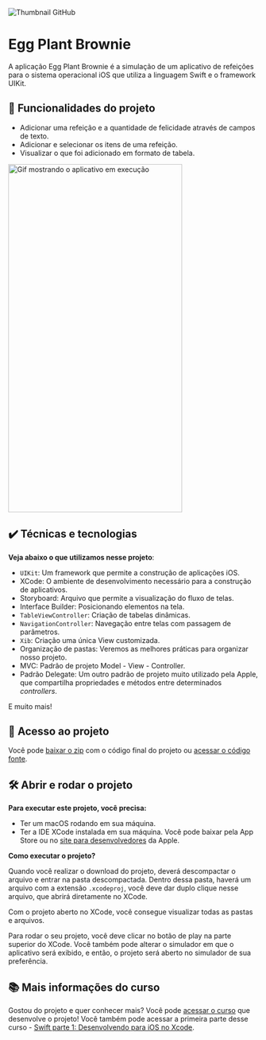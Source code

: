 ![Thumbnail GitHub](https://github.com/giovannamoeller/readme-templates/blob/main/thumbnail-Swift%20-%20Parte%202.png?raw=true)

# Egg Plant Brownie

A aplicação Egg Plant Brownie é a simulação de um aplicativo de refeições para o sistema operacional iOS que utiliza a linguagem Swift e o framework UIKit.

## 🔨 Funcionalidades do projeto

- Adicionar uma refeição e a quantidade de felicidade através de campos de texto.
- Adicionar e selecionar os itens de uma refeição.
- Visualizar o que foi adicionado em formato de tabela.

<img src="https://github.com/giovannamoeller/readme-templates/blob/main/swift-parte2.gif?raw=true" alt="Gif mostrando o aplicativo em execução" width="350" height="700">


## ✔️ Técnicas e tecnologias

**Veja abaixo o que utilizamos nesse projeto**:
- `UIKit`: Um framework que permite a construção de aplicações iOS.
- XCode: O ambiente de desenvolvimento necessário para a construção de aplicativos.
- Storyboard: Arquivo que permite a visualização do fluxo de telas.
- Interface Builder: Posicionando elementos na tela.
- `TableViewController`: Criação de tabelas dinâmicas.
- `NavigationController`: Navegação entre telas com passagem de parâmetros.
- `Xib`: Criação uma única View customizada.
- Organização de pastas: Veremos as melhores práticas para organizar nosso projeto.
- MVC: Padrão de projeto Model - View - Controller.
- Padrão Delegate: Um outro padrão de projeto muito utilizado pela Apple, que compartilha propriedades e métodos entre determinados *controllers*.


E muito mais! 
 
## 📁 Acesso ao projeto

Você pode [baixar o zip](https://github.com/alura-cursos/swift-2/archive/refs/heads/master.zip) com o código final do projeto ou [acessar o código fonte](https://github.com/alura-cursos/swift-2/tree/master).

## 🛠️ Abrir e rodar o projeto

**Para executar este projeto, você precisa:**

- Ter um macOS rodando em sua máquina.
- Ter a IDE XCode instalada em sua máquina. Você pode baixar pela App Store ou no [site para desenvolvedores](https://developer.apple.com/download/all/) da Apple.

**Como executar o projeto?**

Quando você realizar o download do projeto, deverá descompactar o arquivo e entrar na pasta descompactada. Dentro dessa pasta, haverá um arquivo com a extensão `.xcodeproj`, você deve dar duplo clique nesse arquivo, que abrirá diretamente no XCode. 

Com o projeto aberto no XCode, você consegue visualizar todas as pastas e arquivos.

Para rodar o seu projeto, você deve clicar no botão de play na parte superior do XCode. Você também pode alterar o simulador em que o aplicativo será exibido, e então, o projeto será aberto no simulador de sua preferência.

## 📚 Mais informações do curso

Gostou do projeto e quer conhecer mais? Você pode [acessar o curso](https://cursos.alura.com.br/course/swift-uikit-storyboard) que desenvolve o projeto! Você também pode acessar a primeira parte desse curso - [Swift parte 1: Desenvolvendo para iOS no Xcode](https://cursos.alura.com.br/course/swift-desenvolvimento-ios).


